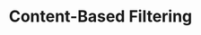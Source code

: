 ---
title: "Content-Based Filtering"

categories: ['']

tags: ['Content', 'Based', 'Filtering']

arabic: ['التصفية على أساس المحتوى']

publishers: ['معجم مصطلحات التعلم الآلي والتعلم العميق وعلم البيانات']

types: "word"

slug: ""
---